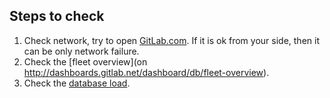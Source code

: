 ## Steps to check

1. Check network, try to open [GitLab.com](https://gitlab.com). If it is ok from your side, then it can be only network failure.
1. Check the [fleet overview](on http://dashboards.gitlab.net/dashboard/db/fleet-overview).
1. Check the [database load](http://dashboards.gitlab.net/dashboard/db/postgres-stats).
